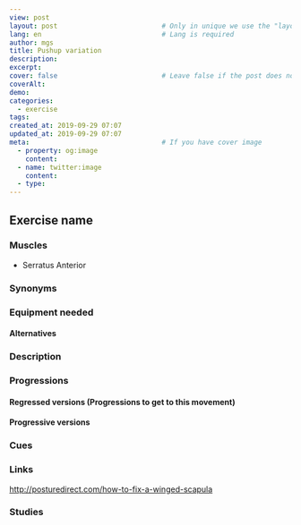 ```yaml
---
view: post
layout: post                          # Only in unique we use the "layout: post"
lang: en                              # Lang is required
author: mgs
title: Pushup variation
description: 
excerpt: 
cover: false                          # Leave false if the post does not have cover image, if there is set to true
coverAlt: 
demo: 
categories:
  - exercise
tags: 
created_at: 2019-09-29 07:07
updated_at: 2019-09-29 07:07
meta:                                 # If you have cover image
  - property: og:image
    content:  
  - name: twitter:image
    content: 
  - type:  
---
```

## Exercise name
### Muscles
- Serratus Anterior
### Synonyms

### Equipment needed
#### Alternatives
### Description
### Progressions
#### Regressed versions (Progressions to get to this movement)
#### Progressive versions
### Cues
### Links
http://posturedirect.com/how-to-fix-a-winged-scapula
### Studies